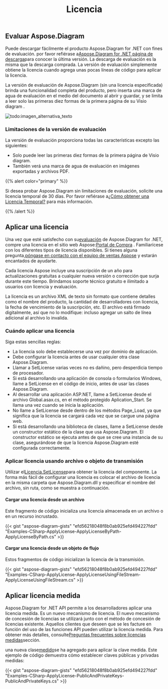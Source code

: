 ﻿---
title: Licencia
type: docs
weight: 50
url: /es/net/licensing/
description: Aspose. Diagram for .NET invita a sus clientes a obtener una licencia Clásica y una Licencia Medida. Así como utilizar una licencia limitada para explorar mejor el producto.
---
## **Evaluar Aspose.Diagram**
Puede descargar fácilmente el producto Aspose.Diagram for .NET con fines de evaluación. por favor refiérase a[Aspose.Diagram for .NET página de descarga](https://www.nuget.org/packages/Aspose.Diagram/)para conocer la última versión. La descarga de evaluación es la misma que la descarga comprada. La versión de evaluación simplemente obtiene la licencia cuando agrega unas pocas líneas de código para aplicar la licencia.

La versión de evaluación de Aspose.Diagram (sin una licencia especificada) brinda una funcionalidad completa del producto, pero inserta una marca de agua de evaluación en el medio del documento al abrir y guardar, y se limita a leer solo las primeras diez formas de la primera página de su Visio diagram .

![todo:imagen_alternativa_texto](licensing_1.png)
### **Limitaciones de la versión de evaluación**
La versión de evaluación proporciona todas las características excepto las siguientes:

- Solo puede leer las primeras diez formas de la primera página de Visio diagram.
- También verá una marca de agua de evaluación en imágenes exportadas y archivos PDF.

{{% alert color="primary" %}} 

 Si desea probar Aspose.Diagram sin limitaciones de evaluación, solicite una licencia temporal de 30 días. Por favor refiérase a[¿Cómo obtener una Licencia Temporal?](https://purchase.aspose.com/temporary-license) para más información.

{{% /alert %}} 
## **Aplicar una licencia**
Una vez que esté satisfecho con su[evaluación](https://downloads.aspose.com/diagram/net) de Aspose.Diagram for .NET, compre una licencia en el sitio web Aspose:[Portal de Compra](https://purchase.aspose.com/buy) . Familiarícese con los diferentes tipos de licencia disponibles. Si tienes alguna pregunta,[póngase en contacto con el equipo de ventas Aspose](https://about.aspose.com/contact) y estarán encantados de ayudarte.

Cada licencia Aspose incluye una suscripción de un año para actualizaciones gratuitas a cualquier nueva versión o corrección que surja durante este tiempo. Brindamos soporte técnico gratuito e ilimitado a usuarios con licencia y evaluación.

La licencia es un archivo XML de texto sin formato que contiene detalles como el nombre del producto, la cantidad de desarrolladores con licencia, la fecha de vencimiento de la suscripción, etc. El archivo está firmado digitalmente, así que no lo modifique: incluso agregar un salto de línea adicional al archivo lo invalida.
### **Cuándo aplicar una licencia**
Siga estas sencillas reglas:

- La licencia solo debe establecerse una vez por dominio de aplicación.
- Debe configurar la licencia antes de usar cualquier otra clase Aspose.Diagram.
- Llamar a SetLicense varias veces no es dañino, pero desperdicia tiempo de procesador.
- Si está desarrollando una aplicación de consola o formularios Windows, llame a SetLicense en el código de inicio, antes de usar las clases Aspose.Diagram.
- Al desarrollar una aplicación ASP.NET, llame a SetLicense desde el archivo Global.asax.cs, en el método protegido Aplication_Start. Se llama una vez cuando se inicia la aplicación.
- No llame a SetLicense desde dentro de los métodos Page_Load, ya que significa que la licencia se cargará cada vez que se cargue una página web.
- Si está desarrollando una biblioteca de clases, llame a SetLicense desde un constructor estático de la clase que usa Aspose.Diagram. El constructor estático se ejecuta antes de que se cree una instancia de su clase, asegurándose de que la licencia Aspose.Diagram esté configurada correctamente.
### **Aplicar licencia usando archivo o objeto de transmisión**
 Utilizar el[Licencia.SetLicense](https://reference.aspose.com/diagram/net/aspose.diagram/license)para obtener la licencia del componente. La forma más fácil de configurar una licencia es colocar el archivo de licencia en la misma carpeta que Aspose.Diagram.dll y especificar el nombre del archivo, sin ruta, como se muestra a continuación.
#### **Cargar una licencia desde un archivo**
Este fragmento de código inicializa una licencia almacenada en un archivo o en un recurso incrustado.

{{< gist "aspose-diagram-gists" "efd56218048f8b0ab925efd494227fdd" "Examples-CSharp-ApplyLicense-ApplyLicenseByPath-ApplyLicenseByPath.cs" >}}
#### **Cargar una licencia desde un objeto de flujo**
Estos fragmentos de código inicializan la licencia de la transmisión.

{{< gist "aspose-diagram-gists" "efd56218048f8b0ab925efd494227fdd" "Examples-CSharp-ApplyLicense-ApplyLicenseUsingFileStream-ApplyLicenseUsingFileStream.cs" >}}
## **Aplicar licencia medida**
Aspose.Diagram for .NET API permite a los desarrolladores aplicar una licencia medida. Es un nuevo mecanismo de licencia. El nuevo mecanismo de concesión de licencias se utilizará junto con el método de concesión de licencias existente. Aquellos clientes que deseen que se les facture en función del uso de las funciones API pueden utilizar la licencia medida. Para obtener más detalles, consulte[Preguntas frecuentes sobre licencias medidas](https://purchase.aspose.com/faqs/licensing/metered)sección.

una nueva clase[medido](https://reference.aspose.com/diagram/net/aspose.diagram/metered)se ha agregado para aplicar la clave medida. Este ejemplo de código demuestra cómo establecer claves públicas y privadas medidas:

{{< gist "aspose-diagram-gists" "efd56218048f8b0ab925efd494227fdd" "Examples-CSharp-ApplyLicense-PublicAndPrivateKeys-PublicAndPrivateKeys.cs" >}}
